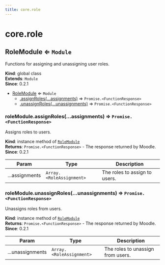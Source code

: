 ```yaml
---
title: core.role
---
```


# core.role

<a name="RoleModule"></a>

## RoleModule ⇐ <code>Module</code>

Functions for assigning and unassigning user roles.

**Kind**: global class  
**Extends**: <code>Module</code>  
**Since**: 0.2.1

- [RoleModule](#RoleModule) ⇐ <code>Module</code>
  - [.assignRoles(...assignments)](#RoleModule+assignRoles) ⇒ <code>Promise.&lt;FunctionResponse&gt;</code>
  - [.unassignRoles(...unassignments)](#RoleModule+unassignRoles) ⇒ <code>Promise.&lt;FunctionResponse&gt;</code>

<a name="RoleModule+assignRoles"></a>

### roleModule.assignRoles(...assignments) ⇒ <code>Promise.&lt;FunctionResponse&gt;</code>

Assigns roles to users.

**Kind**: instance method of [<code>RoleModule</code>](#RoleModule)  
**Returns**: <code>Promise.&lt;FunctionResponse&gt;</code> - The response returned by Moodle.  
**Since**: 0.2.1

| Param          | Type                                      | Description                   |
| -------------- | ----------------------------------------- | ----------------------------- |
| ...assignments | <code>Array.&lt;RoleAssignment&gt;</code> | The roles to assign to users. |

<a name="RoleModule+unassignRoles"></a>

### roleModule.unassignRoles(...unassignments) ⇒ <code>Promise.&lt;FunctionResponse&gt;</code>

Unassigns roles from users.

**Kind**: instance method of [<code>RoleModule</code>](#RoleModule)  
**Returns**: <code>Promise.&lt;FunctionResponse&gt;</code> - The response returned by Moodle.  
**Since**: 0.2.1

| Param            | Type                                      | Description                       |
| ---------------- | ----------------------------------------- | --------------------------------- |
| ...unassignments | <code>Array.&lt;RoleAssignment&gt;</code> | The roles to unassign from users. |
